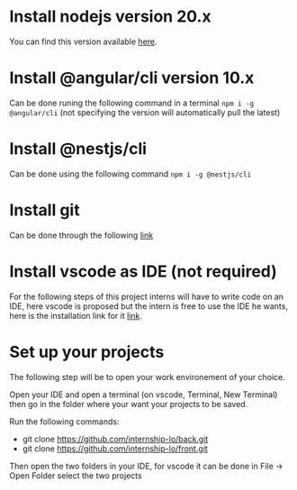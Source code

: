 # Install nodejs version 20.x

You can find this version available [here](https://nodejs.org/en/download/prebuilt-installer).

# Install @angular/cli version 10.x

Can be done runing the following command in a terminal `npm i -g @angular/cli` (not specifying the version will automatically pull the latest)

# Install @nestjs/cli

Can be done using the following command `npm i -g @nestjs/cli`

# Install git

Can be done through the following [link](https://www.git-scm.com/downloads)

# Install vscode as IDE (not required)

For the following steps of this project interns will have to write code on an IDE, here vscode is proposed but the intern is free to use the IDE he wants, here is the installation link for it [link](https://code.visualstudio.com/download).

# Set up your projects

The following step will be to open your work environement of your choice.

Open your IDE and open a terminal (on vscode, Terminal, New Terminal) then go in the folder where your want your projects to be saved.

Run the following commands:
- git clone https://github.com/internship-lo/back.git
- git clone https://github.com/internship-lo/front.git

Then open the two folders in your IDE, for vscode it can be done in File -> Open Folder select the two projects
